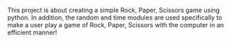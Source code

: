 This project is about creating a simple Rock, Paper, Scissors game using python. In addition, the random and time modules are used specifically to make a user play a game of Rock, Paper, Scissors with the computer in an efficient manner!
